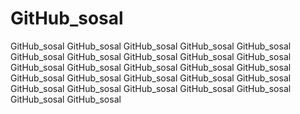# GitHub_sosal

GitHub_sosal GitHub_sosal GitHub_sosal GitHub_sosal GitHub_sosal GitHub_sosal GitHub_sosal GitHub_sosal GitHub_sosal GitHub_sosal GitHub_sosal GitHub_sosal GitHub_sosal GitHub_sosal GitHub_sosal GitHub_sosal GitHub_sosal GitHub_sosal GitHub_sosal GitHub_sosal GitHub_sosal GitHub_sosal GitHub_sosal GitHub_sosal GitHub_sosal GitHub_sosal GitHub_sosal
  